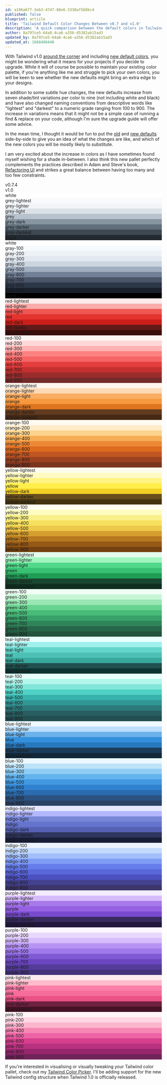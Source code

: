 ```yaml
---
id: a196a677-3eb3-4747-88e6-3330af568bc4
published: false
blueprint: article
title: 'Tailwind Default Color Changes Between v0.7 and v1.0'
description: 'A quick comparison between the default colors in Tailwind v0.7 and v1.0'
author: 8a797ce5-64a8-4ca6-a356-d5382ab15ad3
updated_by: 8a797ce5-64a8-4ca6-a356-d5382ab15ad3
updated_at: 1668496440
---
```

With Tailwind v1.0 [around the corner](https://twitter.com/adamwathan/status/1107074853700395008) and including [new default colors](https://twitter.com/steveschoger/status/1105575330029465600), you might be wondering what it means for your projects if you decide to upgrade. While it will of course be possible to maintain your existing color palette, if you're anything like me and struggle to pick your own colors, you will be keen to see whether the new defaults might bring an extra edge to your designs.

In addition to some subtle hue changes, the new defaults increase from seven shade/tint variations per color to nine (not including white and black) and have also changed naming conventions from descriptive words like "lightest" and "darkest" to a numeric grade ranging from 100 to 900. The increase in variations means that it might not be a simple case of running a find &amp; replace on your code, although I'm sure the upgrade guide will offer some advice.

In the mean time, I thought it would be fun to put the [old](https://github.com/tailwindcss/tailwindcss/blob/0.7.4/defaultConfig.stub.js) and [new defaults](https://github.com/tailwindcss/tailwindcss/blob/da10af26ebcd3f4013e6fd97dd031edb2c60bd02/stubs/defaultConfig.stub.js) side-by-side to give you an idea of what the changes are like, and which of the new colors you will be mostly likely to substitute.

I am very excited about the increase in colors as I have sometimes found myself wishing for a shade in-between. I also think this new pallet perfectly complements the practices described in Adam and Steve's book, [Refactoring UI](https://refactoringui.com/book/) and strikes a great balance between having too many and too few constraints.

<div class="max-w-sm flex mx-auto font-bold text-sm">
    <div class="w-1/2 p-4">
        v0.7.4
    </div>
    <div class="w-1/2 p-4">
        v1.0
    </div>
</div>

<div class="max-w-sm flex font-mono mx-auto">
    <div class="w-1/2 flex flex-col">
        <div class="flex-grow flex items-center p-4 text-black" style="background: #fff;">white</div>
        <div class="flex-grow flex items-center p-4 text-black" style="background: #f8fafc;">grey-lightest</div>
        <div class="flex-grow flex items-center p-4 text-black" style="background: #f1f5f8;">grey-lighter</div>
        <div class="flex-grow flex items-center p-4 text-black" style="background: #dae1e7;">grey-light</div>
        <div class="flex-grow flex items-center p-4 text-black" style="background: #b8c2cc;">grey</div>
        <div class="flex-grow flex items-center p-4 text-white" style="background: #8795a1;">grey-dark</div>
        <div class="flex-grow flex items-center p-4 text-white" style="background: #606f7b;">grey-darker</div>
        <div class="flex-grow flex items-center p-4 text-white" style="background: #3d4852;">grey-darkest</div>
        <div class="flex-grow flex items-center p-4 text-white" style="background: #22292f;">black</div>
    </div>
    <div class="w-1/2">
        <div class="p-4 text-black" style="background: #fff;">white</div>
        <div class="p-4 text-black" style="background: #f7fafc;">gray-100</div>
        <div class="p-4 text-black" style="background: #edf2f7;">gray-200</div>
        <div class="p-4 text-black" style="background: #e2e8f0;">gray-300</div>
        <div class="p-4 text-black" style="background: #cbd5e0;">gray-400</div>
        <div class="p-4 text-black" style="background: #a0aec0;">gray-500</div>
        <div class="p-4 text-white" style="background: #718096;">gray-600</div>
        <div class="p-4 text-white" style="background: #4a5568;">gray-700</div>
        <div class="p-4 text-white" style="background: #2d3748;">gray-800</div>
        <div class="p-4 text-white" style="background: #1a202c;">gray-900</div>
        <div class="p-4 text-white" style="background: #000;">black</div>
    </div>
</div>

<div class="max-w-sm flex font-mono mx-auto">
    <div class="w-1/2 flex flex-col">
        <div class="flex-grow flex items-center p-4 text-black" style="background: #fcebea">red-lightest</div>
        <div class="flex-grow flex items-center p-4 text-black" style="background: #f9acaa">red-lighter</div>
        <div class="flex-grow flex items-center p-4 text-black" style="background: #ef5753">red-light</div>
        <div class="flex-grow flex items-center p-4 text-black" style="background: #e3342f">red</div>
        <div class="flex-grow flex items-center p-4 text-white" style="background: #cc1f1a">red-dark</div>
        <div class="flex-grow flex items-center p-4 text-white" style="background: #621b18">red-darker</div>
        <div class="flex-grow flex items-center p-4 text-white" style="background: #3b0d0c">red-darkest</div>
    </div>
    <div class="w-1/2">
        <div class="flex-grow flex items-center p-4 text-black" style="background: #fff5f5">red-100</div>
        <div class="flex-grow flex items-center p-4 text-black" style="background: #fed7d7">red-200</div>
        <div class="flex-grow flex items-center p-4 text-black" style="background: #feb2b2">red-300</div>
        <div class="flex-grow flex items-center p-4 text-black" style="background: #fc8181">red-400</div>
        <div class="flex-grow flex items-center p-4 text-black" style="background: #f56565">red-500</div>
        <div class="flex-grow flex items-center p-4 text-white" style="background: #e53e3e">red-600</div>
        <div class="flex-grow flex items-center p-4 text-white" style="background: #c53030">red-700</div>
        <div class="flex-grow flex items-center p-4 text-white" style="background: #9b2c2c">red-800</div>
        <div class="flex-grow flex items-center p-4 text-white" style="background: #742a2a">red-900</div>
    </div>
</div>

<div class="max-w-sm flex font-mono mx-auto">
    <div class="w-1/2 flex flex-col">
        <div class="flex-grow flex items-center p-4 text-black" style="background: #fff5eb">orange-lightest</div>
        <div class="flex-grow flex items-center p-4 text-black" style="background: #fcd9b6">orange-lighter</div>
        <div class="flex-grow flex items-center p-4 text-black" style="background: #faad63">orange-light</div>
        <div class="flex-grow flex items-center p-4 text-black" style="background: #f6993f">orange</div>
        <div class="flex-grow flex items-center p-4 text-white" style="background: #de751f">orange-dark</div>
        <div class="flex-grow flex items-center p-4 text-white" style="background: #613b1f">orange-darker</div>
        <div class="flex-grow flex items-center p-4 text-white" style="background: #462a16">orange-darkest</div>
    </div>
    <div class="w-1/2">
        <div class="flex-grow flex items-center p-4 text-black" style="background: #fffaf0">orange-100</div>
        <div class="flex-grow flex items-center p-4 text-black" style="background: #feebc8">orange-200</div>
        <div class="flex-grow flex items-center p-4 text-black" style="background: #fbd38d">orange-300</div>
        <div class="flex-grow flex items-center p-4 text-black" style="background: #f6ad55">orange-400</div>
        <div class="flex-grow flex items-center p-4 text-black" style="background: #ed8936">orange-500</div>
        <div class="flex-grow flex items-center p-4 text-white" style="background: #dd6b20">orange-600</div>
        <div class="flex-grow flex items-center p-4 text-white" style="background: #c05621">orange-700</div>
        <div class="flex-grow flex items-center p-4 text-white" style="background: #9c4221">orange-800</div>
        <div class="flex-grow flex items-center p-4 text-white" style="background: #7b341e">orange-900</div>
    </div>
</div>

<div class="max-w-sm flex font-mono mx-auto">
    <div class="w-1/2 flex flex-col">
        <div class="flex-grow flex items-center p-4 text-black" style="background: #fcfbeb">yellow-lightest</div>
        <div class="flex-grow flex items-center p-4 text-black" style="background: #fff9c2">yellow-lighter</div>
        <div class="flex-grow flex items-center p-4 text-black" style="background: #fff382">yellow-light</div>
        <div class="flex-grow flex items-center p-4 text-black" style="background: #ffed4a">yellow</div>
        <div class="flex-grow flex items-center p-4 text-black" style="background: #f2d024">yellow-dark</div>
        <div class="flex-grow flex items-center p-4 text-white" style="background: #684f1d">yellow-darker</div>
        <div class="flex-grow flex items-center p-4 text-white" style="background: #453411">yellow-darkest</div>
    </div>
    <div class="w-1/2">
        <div class="flex-grow flex items-center p-4 text-black" style="background: #fffff0">yellow-100</div>
        <div class="flex-grow flex items-center p-4 text-black" style="background: #fefcbf">yellow-200</div>
        <div class="flex-grow flex items-center p-4 text-black" style="background: #faf089">yellow-300</div>
        <div class="flex-grow flex items-center p-4 text-black" style="background: #f6e05e">yellow-400</div>
        <div class="flex-grow flex items-center p-4 text-black" style="background: #ecc94b">yellow-500</div>
        <div class="flex-grow flex items-center p-4 text-black" style="background: #d69e2e">yellow-600</div>
        <div class="flex-grow flex items-center p-4 text-white" style="background: #b7791f">yellow-700</div>
        <div class="flex-grow flex items-center p-4 text-white" style="background: #975a16">yellow-800</div>
        <div class="flex-grow flex items-center p-4 text-white" style="background: #744210">yellow-900</div>
    </div>
</div>

<div class="max-w-sm flex font-mono mx-auto">
    <div class="w-1/2 flex flex-col">
        <div class="flex-grow flex items-center p-4 text-black" style="background: #e3fcec">green-lightest</div>
        <div class="flex-grow flex items-center p-4 text-black" style="background: #a2f5bf">green-lighter</div>
        <div class="flex-grow flex items-center p-4 text-black" style="background: #51d88a">green-light</div>
        <div class="flex-grow flex items-center p-4 text-black" style="background: #38c172">green</div>
        <div class="flex-grow flex items-center p-4 text-black" style="background: #1f9d55">green-dark</div>
        <div class="flex-grow flex items-center p-4 text-white" style="background: #1a4731">green-darker</div>
        <div class="flex-grow flex items-center p-4 text-white" style="background: #0f2f21">green-darkest</div>
    </div>
    <div class="w-1/2">
        <div class="flex-grow flex items-center p-4 text-black" style="background: #f0fff4">green-100</div>
        <div class="flex-grow flex items-center p-4 text-black" style="background: #c6f6d5">green-200</div>
        <div class="flex-grow flex items-center p-4 text-black" style="background: #9ae6b4">green-300</div>
        <div class="flex-grow flex items-center p-4 text-black" style="background: #68d391">green-400</div>
        <div class="flex-grow flex items-center p-4 text-black" style="background: #48bb78">green-500</div>
        <div class="flex-grow flex items-center p-4 text-black" style="background: #38a169">green-600</div>
        <div class="flex-grow flex items-center p-4 text-white" style="background: #2f855a">green-700</div>
        <div class="flex-grow flex items-center p-4 text-white" style="background: #276749">green-800</div>
        <div class="flex-grow flex items-center p-4 text-white" style="background: #22543d">green-900</div>
    </div>
</div>

<div class="max-w-sm flex font-mono mx-auto">
    <div class="w-1/2 flex flex-col">
        <div class="flex-grow flex items-center p-4 text-black" style="background: #e8fffe">teal-lightest</div>
        <div class="flex-grow flex items-center p-4 text-black" style="background: #a0f0ed">teal-lighter</div>
        <div class="flex-grow flex items-center p-4 text-black" style="background: #64d5ca">teal-light</div>
        <div class="flex-grow flex items-center p-4 text-black" style="background: #4dc0b5">teal</div>
        <div class="flex-grow flex items-center p-4 text-black" style="background: #38a89d">teal-dark</div>
        <div class="flex-grow flex items-center p-4 text-white" style="background: #20504f">teal-darker</div>
        <div class="flex-grow flex items-center p-4 text-white" style="background: #0d3331">teal-darkest</div>
    </div>
    <div class="w-1/2">
        <div class="flex-grow flex items-center p-4 text-black" style="background: #e6fffa">teal-100</div>
        <div class="flex-grow flex items-center p-4 text-black" style="background: #b2f5ea">teal-200</div>
        <div class="flex-grow flex items-center p-4 text-black" style="background: #81e6d9">teal-300</div>
        <div class="flex-grow flex items-center p-4 text-black" style="background: #4fd1c5">teal-400</div>
        <div class="flex-grow flex items-center p-4 text-black" style="background: #38b2ac">teal-500</div>
        <div class="flex-grow flex items-center p-4 text-black" style="background: #319795">teal-600</div>
        <div class="flex-grow flex items-center p-4 text-white" style="background: #2c7a7b">teal-700</div>
        <div class="flex-grow flex items-center p-4 text-white" style="background: #285e61">teal-800</div>
        <div class="flex-grow flex items-center p-4 text-white" style="background: #234e52">teal-900</div>
    </div>
</div>

<div class="max-w-sm flex font-mono mx-auto">
    <div class="w-1/2 flex flex-col">
        <div class="flex-grow flex items-center p-4 text-black" style="background: #eff8ff">blue-lightest</div>
        <div class="flex-grow flex items-center p-4 text-black" style="background: #bcdefa">blue-lighter</div>
        <div class="flex-grow flex items-center p-4 text-black" style="background: #6cb2eb">blue-light</div>
        <div class="flex-grow flex items-center p-4 text-black" style="background: #3490dc">blue</div>
        <div class="flex-grow flex items-center p-4 text-white" style="background: #2779bd">blue-dark</div>
        <div class="flex-grow flex items-center p-4 text-white" style="background: #1c3d5a">blue-darker</div>
        <div class="flex-grow flex items-center p-4 text-white" style="background: #12283a">blue-darkest</div>
    </div>
    <div class="w-1/2">
        <div class="flex-grow flex items-center p-4 text-black" style="background: #ebf8ff">blue-100</div>
        <div class="flex-grow flex items-center p-4 text-black" style="background: #bee3f8">blue-200</div>
        <div class="flex-grow flex items-center p-4 text-black" style="background: #90cdf4">blue-300</div>
        <div class="flex-grow flex items-center p-4 text-black" style="background: #63b3ed">blue-400</div>
        <div class="flex-grow flex items-center p-4 text-black" style="background: #4299e1">blue-500</div>
        <div class="flex-grow flex items-center p-4 text-white" style="background: #3182ce">blue-600</div>
        <div class="flex-grow flex items-center p-4 text-white" style="background: #2b6cb0">blue-700</div>
        <div class="flex-grow flex items-center p-4 text-white" style="background: #2c5282">blue-800</div>
        <div class="flex-grow flex items-center p-4 text-white" style="background: #2a4365">blue-900</div>
    </div>
</div>

<div class="max-w-sm flex font-mono mx-auto">
    <div class="w-1/2 flex flex-col">
        <div class="flex-grow flex items-center p-4 text-black" style="background: #e6e8ff">indigo-lightest</div>
        <div class="flex-grow flex items-center p-4 text-black" style="background: #b2b7ff">indigo-lighter</div>
        <div class="flex-grow flex items-center p-4 text-black" style="background: #7886d7">indigo-light</div>
        <div class="flex-grow flex items-center p-4 text-black" style="background: #6574cd">indigo</div>
        <div class="flex-grow flex items-center p-4 text-white" style="background: #5661b3">indigo-dark</div>
        <div class="flex-grow flex items-center p-4 text-white" style="background: #2f365f">indigo-darker</div>
        <div class="flex-grow flex items-center p-4 text-white" style="background: #191e38">indigo-darkest</div>
    </div>
    <div class="w-1/2">
        <div class="flex-grow flex items-center p-4 text-black" style="background: #ebf4ff">indigo-100</div>
        <div class="flex-grow flex items-center p-4 text-black" style="background: #c3dafe">indigo-200</div>
        <div class="flex-grow flex items-center p-4 text-black" style="background: #a3bffa">indigo-300</div>
        <div class="flex-grow flex items-center p-4 text-black" style="background: #7f9cf5">indigo-400</div>
        <div class="flex-grow flex items-center p-4 text-black" style="background: #667eea">indigo-500</div>
        <div class="flex-grow flex items-center p-4 text-white" style="background: #5a67d8">indigo-600</div>
        <div class="flex-grow flex items-center p-4 text-white" style="background: #4c51bf">indigo-700</div>
        <div class="flex-grow flex items-center p-4 text-white" style="background: #434190">indigo-800</div>
        <div class="flex-grow flex items-center p-4 text-white" style="background: #3c366b">indigo-900</div>
    </div>
</div>

<div class="max-w-sm flex font-mono mx-auto">
    <div class="w-1/2 flex flex-col">
        <div class="flex-grow flex items-center p-4 text-black" style="background: #f3ebff">purple-lightest</div>
        <div class="flex-grow flex items-center p-4 text-black" style="background: #d6bbfc">purple-lighter</div>
        <div class="flex-grow flex items-center p-4 text-black" style="background: #a779e9">purple-light</div>
        <div class="flex-grow flex items-center p-4 text-black" style="background: #9561e2">purple</div>
        <div class="flex-grow flex items-center p-4 text-white" style="background: #794acf">purple-dark</div>
        <div class="flex-grow flex items-center p-4 text-white" style="background: #382b5f">purple-darker</div>
        <div class="flex-grow flex items-center p-4 text-white" style="background: #21183c">purple-darkest</div>
    </div>
    <div class="w-1/2">
        <div class="flex-grow flex items-center p-4 text-black" style="background: #faf5ff">purple-100</div>
        <div class="flex-grow flex items-center p-4 text-black" style="background: #e9d8fd">purple-200</div>
        <div class="flex-grow flex items-center p-4 text-black" style="background: #d6bcfa">purple-300</div>
        <div class="flex-grow flex items-center p-4 text-black" style="background: #b794f4">purple-400</div>
        <div class="flex-grow flex items-center p-4 text-black" style="background: #9f7aea">purple-500</div>
        <div class="flex-grow flex items-center p-4 text-white" style="background: #805ad5">purple-600</div>
        <div class="flex-grow flex items-center p-4 text-white" style="background: #6b46c1">purple-700</div>
        <div class="flex-grow flex items-center p-4 text-white" style="background: #553c9a">purple-800</div>
        <div class="flex-grow flex items-center p-4 text-white" style="background: #44337a">purple-900</div>
    </div>
</div>

<div class="max-w-sm flex font-mono mx-auto">
    <div class="w-1/2 flex flex-col">
        <div class="flex-grow flex items-center p-4 text-black" style="background: #ffebef">pink-lightest</div>
        <div class="flex-grow flex items-center p-4 text-black" style="background: #ffbbca">pink-lighter</div>
        <div class="flex-grow flex items-center p-4 text-black" style="background: #fa7ea8">pink-light</div>
        <div class="flex-grow flex items-center p-4 text-black" style="background: #f66d9b">pink</div>
        <div class="flex-grow flex items-center p-4 text-white" style="background: #eb5286">pink-dark</div>
        <div class="flex-grow flex items-center p-4 text-white" style="background: #6f213f">pink-darker</div>
        <div class="flex-grow flex items-center p-4 text-white" style="background: #451225">pink-darkest</div>
    </div>
    <div class="w-1/2">
        <div class="flex-grow flex items-center p-4 text-black" style="background: #fff5f7">pink-100</div>
        <div class="flex-grow flex items-center p-4 text-black" style="background: #fed7e2">pink-200</div>
        <div class="flex-grow flex items-center p-4 text-black" style="background: #fbb6ce">pink-300</div>
        <div class="flex-grow flex items-center p-4 text-black" style="background: #f687b3">pink-400</div>
        <div class="flex-grow flex items-center p-4 text-black" style="background: #ed64a6">pink-500</div>
        <div class="flex-grow flex items-center p-4 text-white" style="background: #d53f8c">pink-600</div>
        <div class="flex-grow flex items-center p-4 text-white" style="background: #b83280">pink-700</div>
        <div class="flex-grow flex items-center p-4 text-white" style="background: #97266d">pink-800</div>
        <div class="flex-grow flex items-center p-4 text-white" style="background: #702459">pink-900</div>
    </div>
</div>

If you're interested in visualising or visually tweaking your Tailwind color pallet, check out my [Tailwind Color Picker](https://tailwind-color-picker.jessarcher.com/). I'll be adding support for the new Tailwind config structure when Tailwind 1.0 is officially released.

